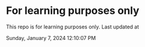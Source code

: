 # For learning purposes only
This repo is for learning purposes only.
Last updated at

Sunday, January 7, 2024 12:10:07 PM

